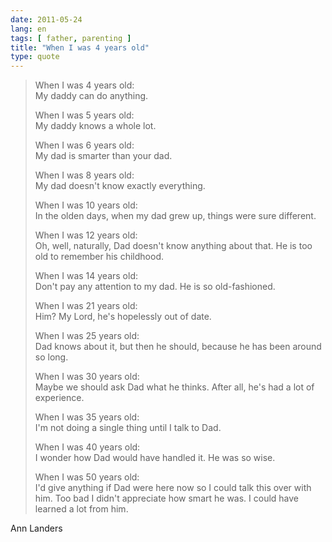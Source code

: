 ```yaml
---
date: 2011-05-24
lang: en
tags: [ father, parenting ]
title: "When I was 4 years old"
type: quote
---
```


> When I was 4 years old:\
> My daddy can do anything.
>
> When I was 5 years old:\
> My daddy knows a whole lot.
>
> When I was 6 years old:\
> My dad is smarter than your dad.
>
> When I was 8 years old:\
> My dad doesn't know exactly everything.
>
> When I was 10 years old:\
> In the olden days, when my dad grew up, things were sure different.
>
> When I was 12 years old:\
> Oh, well, naturally, Dad doesn't know anything about that. He is too
> old to remember his childhood.
>
> When I was 14 years old:\
> Don't pay any attention to my dad. He is so old-fashioned.
>
> When I was 21 years old:\
> Him? My Lord, he's hopelessly out of date.
>
> When I was 25 years old:\
> Dad knows about it, but then he should, because he has been around so
> long.
>
> When I was 30 years old:\
> Maybe we should ask Dad what he thinks. After all, he's had a lot of
> experience.
>
> When I was 35 years old:\
> I'm not doing a single thing until I talk to Dad.
>
> When I was 40 years old:\
> I wonder how Dad would have handled it. He was so wise.
>
> When I was 50 years old:\
> I'd give anything if Dad were here now so I could talk this over with
> him. Too bad I didn't appreciate how smart he was. I could have
> learned a lot from him.

Ann Landers

